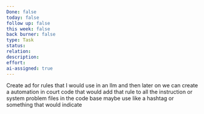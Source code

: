 ```yaml
---
Done: false
today: false
follow up: false
this week: false
back burner: false
type: Task
status:
relation:
description:
effort:
ai-assigned: true
---
```

Create ad for rules that I would use in an llm and then later on we can create a automation in court code that would add that rule to all the instruction or system problem files in the code base maybe use like a hashtag or something that would indicate

